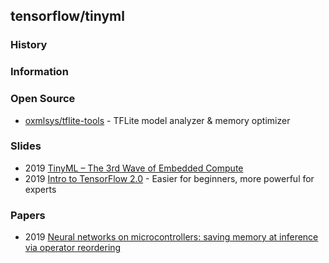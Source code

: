 ## tensorflow/tinyml


### History


### Information


### Open Source
- [oxmlsys/tflite-tools](https://github.com/oxmlsys/tflite-tools) - TFLite model analyzer & memory optimizer


### Slides
- 2019 [TinyML – The 3rd Wave of Embedded Compute](http://etn.fi/images/a/19/5/Shelby-TinyML-3rd-Wave-Compute_web.pdf)
- 2019 [Intro to TensorFlow 2.0](http://www.080910t.com/wp-content/uploads/2019/11/TFW.pdf) - Easier for beginners, more powerful for experts


### Papers
- 2019 [Neural networks on microcontrollers: saving memory at inference via operator reordering](https://arxiv.org/pdf/1910.05110.pdf)

